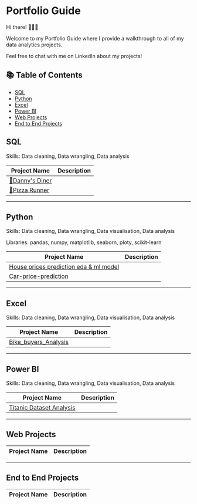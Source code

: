 # Portfolio Guide
Hi there! 🙋🏻‍♀️

Welcome to my Portfolio Guide where I provide a walkthrough to all of my data analytics projects.

Feel free to chat with me on LinkedIn about my projects!

## :books: Table of Contents

- [SQL](#SQL)
- [Python](#Python)
- [Excel](#Excel)
- [Power BI](#Power-BI)
- [Web Projects](#Web-Projects)
- [End to End Projects](#End-to-End-Projects)

## SQL

Skills: Data cleaning, Data wrangling, Data analysis

| Project Name | Description |
|---|---|
| [🍜Danny's Diner](https://github.com/aditya345-coder/8-Week-SQL-Challenge_/tree/main/Case%20Study%20%231%20-%20Danny's%20Diner) | |
| [🍕Pizza Runner](https://github.com/aditya345-coder/8-Week-SQL-Challenge_/tree/main/Case%20Study%20%232%20-%20Pizza%20Runner)  | |

<hr>

## Python

Skills: Data cleaning, Data wrangling, Data visualisation, Data analysis

Libraries: pandas, numpy, matplotlib, seaborn, ploty, scikit-learn

| Project Name | Description |
|---|---|
| [House prices prediction eda & ml model](https://github.com/aditya345-coder/Data-Analysis/blob/main/Python/house-prices-prediction-eda-ml-model.ipynb) |    |
| [Car-price-prediction](https://github.com/aditya345-coder/Data-Analysis/blob/main/Python/car-price-prediction.ipynb) | |


<hr>

## Excel

Skills: Data cleaning, Data wrangling, Data visualisation, Data analysis

| Project Name | Description |
|---|---|
| [Bike_buyers_Analysis](https://github.com/aditya345-coder/Excel_Projects/tree/main/Bike_buyers_Analysis) |    |

<hr>

## Power BI

Skills: Data cleaning, Data wrangling, Data visualisation, Data analysis

| Project Name | Description |
|---|---|
| [Titanic Dataset Analysis](https://github.com/aditya345-coder/Power_BI_Projects/tree/main/Titanic%20Dataset%20Analysis)| |

<hr>

## Web Projects

| Project Name | Description |
|---|---|


<hr>

## End to End Projects


| Project Name | Description |
|---|---|
